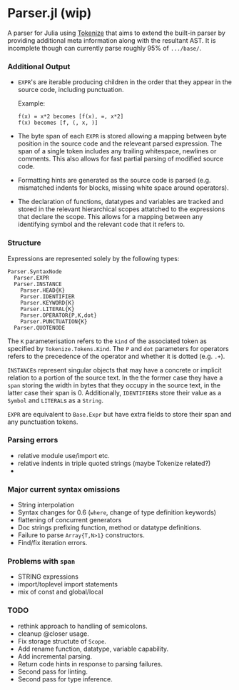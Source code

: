 # Parser.jl (wip)

A parser for Julia using [Tokenize](https://github.com/KristofferC/Tokenize.jl/) that aims to extend the built-in parser by providing additional meta information along with the resultant AST. It is incomplete though can currently parse roughly 95% of `.../base/`.

### Additional Output
- `EXPR`'s are iterable producing children in the order that they appear in the source code, including punctuation. 

    Example: 
  ```
  f(x) = x*2 becomes [f(x), =, x*2]
  f(x) becomes [f, (, x, )]
  ```
- The byte span of each `EXPR` is stored allowing a mapping between byte position in the source code and the releveant parsed expression. The span of a single token includes any trailing whitespace, newlines or comments. This also allows for fast partial parsing of modified source code.
- Formatting hints are generated as the source code is parsed (e.g. mismatched indents for blocks, missing white space around operators). 
- The declaration of functions, datatypes and variables are tracked and stored in the relevant hierarchical scopes attatched to the expressions that declare the scope. This allows for a mapping between any identifying symbol and the relevant code that it refers to.

### Structure

Expressions are represented solely by the following types:
```
Parser.SyntaxNode
  Parser.EXPR
  Parser.INSTANCE
    Parser.HEAD{K}
    Parser.IDENTIFIER
    Parser.KEYWORD{K}
    Parser.LITERAL{K}
    Parser.OPERATOR{P,K,dot}
    Parser.PUNCTUATION{K}
  Parser.QUOTENODE
```

The `K` parameterisation refers to the `kind` of the associated token as specified by `Tokenize.Tokens.Kind`. The `P` and `dot` parameters for operators refers to the precedence of the operator and whether it is dotted (e.g. `.+`).

`INSTANCE`s represent singular objects that may have a concrete or implicit relation to a portion of the source text. In the the former case they have a `span` storing the width in bytes that they occupy in the source text, in the latter case their span is 0. Additionally, `IDENTIFIER`s store their value as a `Symbol` and `LITERAL`s as a `String`.

`EXPR` are equivalent to `Base.Expr` but have extra fields to store their span and any punctuation tokens.



### Parsing errors
- relative module use/import etc.
- relative indents in triple quoted strings (maybe Tokenize related?)
- 

### Major current syntax omissions
- String interpolation
- Syntax changes for 0.6 (`where`, change of type definition keywords)
- flattening of concurrent generators
- Doc strings prefixing function, method or datatype definitions.
- Failure to parse `Array{T,N>1}` constructors.
- Find/fix iteration errors.

### Problems with `span`
- STRING expressions
- import/toplevel import statements
- mix of const and global/local

### TODO
- rethink approach to handling of semicolons.
- cleanup @closer usage.
- Fix storage structute of `Scope`.
- Add rename function, datatype, variable capability.
- Add incremental parsing.
- Return code hints in response to parsing failures.
- Second pass for linting.
- Second pass for type inference.


